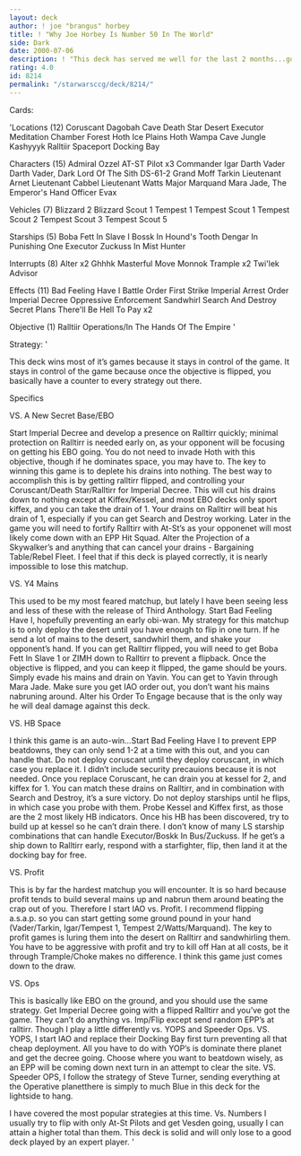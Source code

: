 ```yaml
---
layout: deck
author: ! joe "brangus" horbey
title: ! "Why Joe Horbey Is Number 50 In The World"
side: Dark
date: 2000-07-06
description: ! "This deck has served me well for the last 2 months...going 21-0 in tournament play. This is a modified version of Clint Hays' RALops...."
rating: 4.0
id: 8214
permalink: "/starwarsccg/deck/8214/"
---
```

Cards: 

'Locations (12)
Coruscant
Dagobah Cave
Death Star
Desert
Executor Meditation Chamber
Forest
Hoth Ice Plains
Hoth Wampa Cave
Jungle
Kashyyyk
Ralltiir
Spaceport Docking Bay

Characters (15)
Admiral Ozzel
AT-ST Pilot  x3
Commander Igar
Darth Vader
Darth Vader, Dark Lord Of The Sith
DS-61-2
Grand Moff Tarkin
Lieutenant Arnet
Lieutenant Cabbel
Lieutenant Watts
Major Marquand
Mara Jade, The Emperor's Hand
Officer Evax

Vehicles (7)
Blizzard 2
Blizzard Scout 1
Tempest 1
Tempest Scout 1
Tempest Scout 2
Tempest Scout 3
Tempest Scout 5

Starships (5)
Boba Fett In Slave I
Bossk In Hound's Tooth
Dengar In Punishing One
Executor
Zuckuss In Mist Hunter

Interrupts (8)
Alter  x2
Ghhhk
Masterful Move
Monnok
Trample  x2
Twi'lek Advisor

Effects (11)
Bad Feeling Have I
Battle Order
First Strike
Imperial Arrest Order
Imperial Decree
Oppressive Enforcement
Sandwhirl
Search And Destroy
Secret Plans
There'll Be Hell To Pay x2

Objective (1)
Ralltiir Operations/In The Hands Of The Empire
'

Strategy: '

This deck wins most of it’s games because it stays in control of the game. It stays in control of the game because once the objective is flipped, you basically have a counter to every strategy out there.

Specifics


VS. A New Secret Base/EBO

Start Imperial Decree and develop a presence on Ralltirr quickly; minimal protection on Ralltirr is needed early on, as your opponent will be focusing on getting his EBO going. You do not need to invade Hoth with this objective, though if he dominates space, you may have to. The key to winning this game is to deplete his drains into nothing. The best way to accomplish this is by getting ralltirr flipped, and controlling your Coruscant/Death Star/Ralltirr for Imperial Decree. This will cut his drains down to nothing except at Kiffex/Kessel, and most EBO decks only sport kiffex, and you can take the drain of 1. Your drains on Ralltirr will beat his drain of 1, especially if you can get Search and Destroy working. Later in the game you will need to fortify Ralltirr with At-St’s as your opponenet will most likely come down with an EPP Hit Squad. Alter the Projection of a Skywalker’s and anything that can cancel your drains - Bargaining Table/Rebel Fleet. I feel that if this deck is played correctly, it is nearly impossible to lose this matchup.

VS. Y4 Mains

This used to be my most feared matchup, but lately I have been seeing less and less of these with the release of Third Anthology. Start Bad Feeling Have I, hopefully preventing an early obi-wan. My strategy for this matchup is to only deploy the desert until you have enough to flip in one turn. If he send a lot of mains to the desert, sandwhirl them, and shake your opponent’s hand. If you can get Ralltirr flipped, you will need to get Boba Fett In Slave 1 or ZIMH down to Ralltirr to prevent a flipback. Once the objective is flipped, and you can keep it flipped, the game should be yours. Simply evade his mains and drain on Yavin. You can get to Yavin through Mara Jade. Make sure you get IAO order out, you don’t want his mains nabruning around. Alter his Order To Engage because that is the only way he will deal damage against this deck.

VS. HB Space

I think this game is an auto-win...Start Bad Feeling Have I to prevent EPP beatdowns, they can only send 1-2 at a time with this out, and you can handle that. Do not deploy coruscant until they deploy coruscant, in which case you replace it. I didn’t include security precauions because it is not needed. Once you replace Coruscant, he can drain you at kessel for 2, and kiffex for 1. You can match these drains on Ralltirr, and in combination with Search and Destroy, it’s a sure victory. Do not deploy starships until he flips, in which case you probe with them. Probe Kessel and Kiffex first, as those are the 2 most likely HB indicators. Once his HB has been discovered, try to build up at kessel so he can’t drain there. I don’t know of many LS starship combinations that can handle Executor/Boskk In Bus/Zuckuss. If he get’s a ship down to Ralltirr early, respond with a starfighter, flip, then land it at the docking bay for free.

VS. Profit

This is by far the hardest matchup you will encounter. It is so hard because profit tends to build several mains up and nabrun them around beating the crap out of you. Therefore I start IAO vs. Profit. I recommend flipping a.s.a.p. so you can start getting some ground pound in your hand (Vader/Tarkin, Igar/Tempest 1, Tempest 2/Watts/Marquand). The key to profit games is luring them into the desert on Ralltirr and sandwhirling them. You have to be aggressive with profit and try to kill off Han at all costs, be it through Trample/Choke makes no difference. I think this game just comes down to the draw.

VS. Ops

This is basically like EBO on the ground, and you should use the same strategy. Get Imperial Decree going with a flipped Ralltirr and you’ve got the game. They can’t do anything vs. Imp/Flip except send random EPP’s at ralltirr. Though I play a little differently vs. YOPS and Speeder Ops. VS. YOPS, I start IAO and replace their Docking Bay first turn preventing all that cheap deployment. All you have to do with YOP’s is dominate there planet and get the decree going. Choose where you want to beatdown wisely, as an EPP will be coming down next turn in an attempt to clear the site. VS. Speeder OPS, I follow the strategy of Steve Turner, sending everything at the Operative planetthere is simply to much Blue in this deck for the lightside to hang.


I have covered the most popular strategies at this time. Vs. Numbers I usually try to flip with only At-St Pilots and get Vesden going, usually I can attain a higher total than them. This deck is solid and will only lose to a good deck played by an expert player.   '
